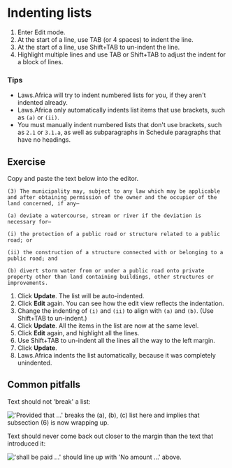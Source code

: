 # Indenting lists

1. Enter Edit mode.
2. At the start of a line, use TAB \(or 4 spaces\) to indent the line.
3. At the start of a line, use Shift+TAB to un-indent the line.
4. Highlight multiple lines and use TAB or Shift+TAB to adjust the indent for a block of lines.

### Tips

* Laws.Africa will try to indent numbered lists for you, if they aren't indented already.
* Laws.Africa only automatically indents list items that use brackets, such as `(a)` or `(ii)`.
* You must manually indent numbered lists that don't use brackets, such as `2.1` or `3.1.a`,  as well as subparagraphs in Schedule paragraphs that have no headings.

## Exercise

Copy and paste the text below into the editor.

```text
(3) The municipality may, subject to any law which may be applicable and after obtaining permission of the owner and the occupier of the land concerned, if any—

(a) deviate a watercourse, stream or river if the deviation is necessary for—

(i) the protection of a public road or structure related to a public road; or

(ii) the construction of a structure connected with or belonging to a public road; and

(b) divert storm water from or under a public road onto private property other than land containing buildings, other structures or improvements.
```

1. Click **Update**. The list will be auto-indented.
2. Click **Edit** again. You can see how the edit view reflects the indentation.
3. Change the indenting of `(i)` and `(ii)` to align with `(a)` and `(b)`. \(Use Shift+TAB to un-indent.\)
4. Click **Update**. All the items in the list are now at the same level.
5. Click **Edit** again, and highlight all the lines.
6. Use Shift+TAB to un-indent all the lines all the way to the left margin.
7. Click **Update**.
8. Laws.Africa indents the list automatically, because it was completely unindented.

## Common pitfalls

Text should not 'break' a list:

![&apos;Provided that &#x2026;&apos; breaks the \(a\), \(b\), \(c\) list here and implies that subsection \(6\) is now wrapping up.](https://lh3.googleusercontent.com/1gM4-pB0MOHJcm8D4OtlOHClTL072ejYdTXj3qIT3jw415-ORffZSMSgrCT7lPY7v0DRYqEd4QRpVKsD8sFQEOYDo7i-urgKQyae8_21hyzqkiu9T-6WfuOn46p5Y8UjT4WWU03A)

Text should never come back out closer to the margin than the text that introduced it:

![&apos;shall be paid &#x2026;&apos; should line up with &apos;No amount &#x2026;&apos; above.](https://lh5.googleusercontent.com/EmQtuqlMnWdcA9a_4T0XweRG2prrV-VwgEWZQXAsiG2iO40lZp9LwftO5zcK3RpvzSshVTBtK0rjx0ZHDabUGzwnKCLCfIETH0hzSibHGj9U1bWvxzZaGQ80-2mTjBrHdOaHvWIo)


